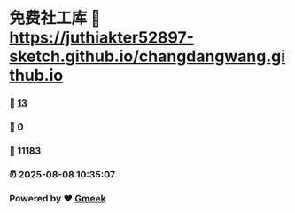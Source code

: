 # 免费社工库 :link: https://juthiakter52897-sketch.github.io/changdangwang.github.io 
### :page_facing_up: [13](https://juthiakter52897-sketch.github.io/changdangwang.github.io/tag.html) 
### :speech_balloon: 0 
### :hibiscus: 11183 
### :alarm_clock: 2025-08-08 10:35:07 
### Powered by :heart: [Gmeek](https://github.com/Meekdai/Gmeek)
